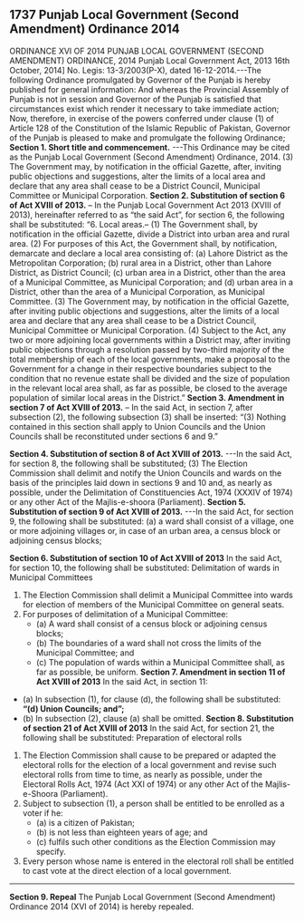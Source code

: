## 1737 Punjab Local Government (Second Amendment) Ordinance 2014

ORDINANCE XVI OF 2014
PUNJAB LOCAL GOVERNMENT (SECOND AMENDMENT) ORDINANCE, 2014
Punjab Local Government Act, 2013
16th October, 2014]
No. Legis: 13-3/2003(P-X), dated 16-12-2014.---The following Ordinance promulgated by Governor of the Punjab is hereby published for general information:
And whereas the Provincial Assembly of Punjab is not in session and Governor of the Punjab is satisfied that circumstances exist which render it necessary to take immediate action;
Now, therefore, in exercise of the powers conferred under clause (1) of Article 128 of the Constitution of the Islamic Republic of Pakistan, Governor of the Punjab is pleased to make and promulgate the following Ordinance;
**Section 1. Short title and commencement.**
---This Ordinance may be cited as the Punjab Local Government (Second Amendment) Ordinance, 2014.
   (3) The Government may, by notification in the official Gazette, after, inviting public objections and suggestions, alter the limits of a local area and declare that any area shall cease to be a District Council, Municipal Committee or Municipal Corporation.
**Section 2. Substitution of section 6 of Act XVIII of 2013.**
– In the Punjab Local Government
Act 2013 (XVIII of 2013), hereinafter referred to as “the said Act”, for section 6, the following shall
be substituted:
“6. Local areas.– (1) The Government shall, by notification in the official Gazette,
divide a District into urban area and rural area.
(2) For purposes of this Act, the Government shall, by notification, demarcate
and declare a local area consisting of:
(a) Lahore District as the Metropolitan Corporation;
(b) rural area in a District, other than Lahore District, as District Council;
(c) urban area in a District, other than the area of a Municipal Committee, as
Municipal Corporation; and
(d) urban area in a District, other than the area of a Municipal Corporation, as
Municipal Committee.
(3) The Government may, by notification in the official Gazette, after inviting
public objections and suggestions, alter the limits of a local area and declare that any
area shall cease to be a District Council, Municipal Committee or Municipal Corporation.
(4) Subject to the Act, any two or more adjoining local governments within a
District may, after inviting public objections through a resolution passed by two-third
majority of the total membership of each of the local governments, make a proposal to
the Government for a change in their respective boundaries subject to the condition that
no revenue estate shall be divided and the size of population in the relevant local area
shall, as far as possible, be closed to the average population of similar local areas in the
District.” 
**Section 3. Amendment in section 7 of Act XVIII of 2013.**
– In the said Act, in section 7,
after subsection (2), the following subsection (3) shall be inserted:
“(3) Nothing contained in this section shall apply to Union Councils and the
Union Councils shall be reconstituted under sections 6 and 9.”

**Section 4. Substitution of section 8 of Act XVIII of 2013.**
---In the said Act, for section 8, the following shall be substituted;
   (3) The Election Commission shall delimit and notify the Union Councils and wards on the basis of the principles laid down in sections 9 and 10 and, as nearly as possible, under the Delimitation of Constituencies Act, 1974 (XXXIV of 1974) or any other Act of the Majlis-e-shoora (Parliament).
**Section 5. Substitution of section 9 of Act XVIII of 2013.**
---In the said Act, for section 9, the following shall be substituted:
   (a) a ward shall consist of a village, one or more adjoining villages or, in case of an urban area, a census block or adjoining census blocks;

**Section 6. Substitution of section 10 of Act XVIII of 2013**
In the said Act, for section 10, the following shall be substituted:
Delimitation of wards in Municipal Committees
1. The Election Commission shall delimit a Municipal Committee into wards for election of members of the Municipal Committee on general seats.
2. For purposes of delimitation of a Municipal Committee:
   - (a) A ward shall consist of a census block or adjoining census blocks;
   - (b) The boundaries of a ward shall not cross the limits of the Municipal Committee; and
   - (c) The population of wards within a Municipal Committee shall, as far as possible, be uniform.
**Section 7. Amendment in section 11 of Act XVIII of 2013**
In the said Act, in section 11:
- (a) In subsection (1), for clause (d), the following shall be substituted:  
  **“(d) Union Councils; and”;**
- (b) In subsection (2), clause (a) shall be omitted.
**Section 8. Substitution of section 21 of Act XVIII of 2013**
In the said Act, for section 21, the following shall be substituted:
 Preparation of electoral rolls
1. The Election Commission shall cause to be prepared or adapted the electoral rolls for the election of a local government and revise such electoral rolls from time to time, as nearly as possible, under the Electoral Rolls Act, 1974 (Act XXI of 1974) or any other Act of the Majlis-e-Shoora (Parliament).
2. Subject to subsection (1), a person shall be entitled to be enrolled as a voter if he:
   - (a) is a citizen of Pakistan;
   - (b) is not less than eighteen years of age; and
   - (c) fulfils such other conditions as the Election Commission may specify.
3. Every person whose name is entered in the electoral roll shall be entitled to cast vote at the direct election of a local government.
---
**Section 9. Repeal**
The Punjab Local Government (Second Amendment) Ordinance 2014 (XVI of 2014) is hereby repealed.

